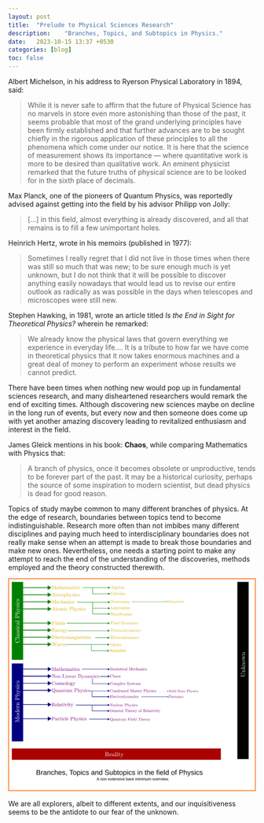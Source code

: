 ```yaml
---
layout: post
title:  "Prelude to Physical Sciences Research"
description:    "Branches, Topics, and Subtopics in Physics."
date:   2023-10-15 13:37 +0530
categories: [blog]
toc: false
---
```


Albert Michelson, in his address to Ryerson Physical Laboratory in 1894, said:

> While it is never safe to affirm that the future of Physical Science has no marvels in store even more astonishing than those of the past, it seems probable that most of the grand underlying principles have been firmly established and that further advances are to be sought chiefly in the rigorous application of these principles to all the phenomena which come under our notice. It is here that the science of measurement shows its importance — where quantitative work is more to be desired than qualitative work. An eminent physicist remarked that the future truths of physical science are to be looked for in the sixth place of decimals.

Max Planck, one of the pioneers of Quantum Physics, was reportedly advised against getting into the field by his advisor Philipp von Jolly:

> [...] in this field, almost everything is already discovered, and all that remains is to fill a few unimportant holes.  

Heinrich Hertz, wrote in his memoirs (published in 1977):

> Sometimes I really regret that I did not live in those times when there was still so much that was new; to be sure enough much is yet unknown, but I do not think that it will be possible to discover anything easily nowadays that would lead us to revise our entire outlook as radically as was possible in the days when telescopes and microscopes were still new.

Stephen Hawking, in 1981, wrote an article titled *Is the End in Sight for Theoretical Physics?* wherein he remarked:

> We already know the physical laws that govern everything we experience in everyday life…. It is a tribute to how far we have come in theoretical physics that it now takes enormous machines and a great deal of money to perform an experiment whose results we cannot predict.

There have been times when nothing new would pop up in fundamental sciences research, and many disheartened researchers would remark the end of exciting times. Although discovering new sciences maybe on decline in the long run of events, but every now and then someone does come up with yet another amazing discovery leading to revitalized enthusiasm and interest in the field.  

James Gleick mentions in his book: **Chaos**, while comparing Mathematics with Physics that:

> A branch of physics, once it becomes obsolete or unproductive, tends to be forever part of the past. It may be a historical curiosity, perhaps the source of some inspiration to modern scientist, but dead physics is dead for good reason.

Topics of study maybe common to many different branches of physics. At the edge of research, boundaries between topics tend to become indistinguishable. Research more often than not imbibes many different disciplines and paying much heed to interdisciplinary boundaries does not really make sense when an attempt is made to break those boundaries and make new ones. Nevertheless, one needs a starting point to make any attempt to reach the end of the understanding of the discoveries, methods employed and the theory constructed therewith.

![Branches of Physics](/assets/img/posts/ptpsr.svg)

We are all explorers, albeit to different extents, and our inquisitiveness seems to be the antidote to our fear of the unknown.
